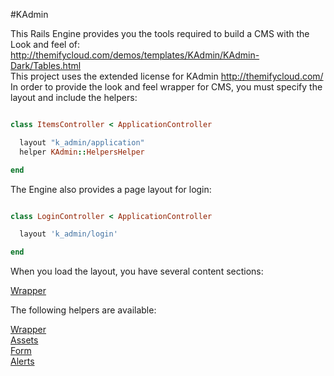 #KAdmin

This Rails Engine provides you the tools required to build a CMS with the Look and feel of: http://themifycloud.com/demos/templates/KAdmin/KAdmin-Dark/Tables.html
<br/>
This project uses the extended license for KAdmin http://themifycloud.com/
<br/>
In order to provide the look and feel wrapper for CMS, you must specify the layout and include the helpers:

```ruby

class ItemsController < ApplicationController

  layout "k_admin/application"
  helper KAdmin::HelpersHelper  

end

```

The Engine also provides a page layout for login:

```ruby

class LoginController < ApplicationController

  layout 'k_admin/login'

end

```

When you load the layout, you have several content sections:

[Wrapper](docs/layouts/wrapper.md)

The following helpers are available:

[Wrapper](docs/helpers/wrapper.md)
<br/>
[Assets](docs/helpers/assets.md)
<br/>
[Form](docs/helpers/form.md)
<br/>
[Alerts](docs/helpers/alerts.md)



